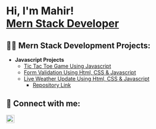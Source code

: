<h1>Hi, I'm Mahir! <br/><a href="https://github.com/mahir21">Mern Stack Developer</a>

<h2>👨‍💻 Mern Stack Development Projects:</h2>

- <b>Javascript Projects</b>
  - [Tic Tac Toe Game Using Javascript](https://mahir21.github.io/TicTacToe/)
  - [Form Validation Using Html, CSS & Javascript](https://mahir21.github.io/form-validation/)
  - [Live Weather Update Using Html, CSS & Javascript](http://127.0.0.1:5500/WeatherApp/index.html)
    - [Repository Link](https://github.com/mahir21/JavaScriptWeatherAPI)

<h2> 🤳 Connect with me:</h2>

[<img align="left" alt="JoshMadakor | LinkedIn" width="22px" src="https://cdn.jsdelivr.net/npm/simple-icons@v3/icons/linkedin.svg" />][linkedin]

[linkedin]: https://www.linkedin.com/in/mahir-jeet-62a0031a7/

<!--
